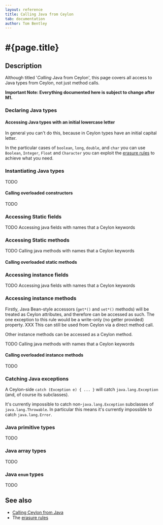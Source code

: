 ```yaml
---
layout: reference
title: Calling Java from Ceylon
tab: documentation
author: Tom Bentley
---
```


# #{page.title}

## Description

Although titled '*Calling* Java from Ceylon', this page covers all access to 
Java types from Ceylon, not just method calls.

**Important Note: Everything documented here is subject to change after M1.**

### Declaring Java types

#### Accessing Java types with an initial lowercase letter

In general you can't do this, because in Ceylon types have an initial capital 
letter.

In the particular cases of `boolean`, `long`, `double`, and `char`
you can use `Boolean`, `Integer`, `Float` and `Character` you can exploit 
the [erasure rules](../erasure) to achieve what you need.

### Instantiating Java types

TODO

#### Calling overloaded constructors

TODO

### Accessing Static fields

TODO Accessing java fields with names that a Ceylon keywords

### Accessing Static methods

TODO Calling java methods with names that a Ceylon keywords

#### Calling overloaded static methods

### Accessing instance fields

TODO Accessing java fields with names that a Ceylon keywords

### Accessing instance methods

Firstly, Java Bean-style accessors (`get*()` and `set*()` methods) will be 
treated as Ceylon attributes, and therefore can be accessed as such. The one
exception to this rule would be a write-only (no getter provided) property. 
XXX This can still be used from Ceylon via a direct method call.

Other instance methods can be accessed as a Ceylon method.

TODO Calling java methods with names that a Ceylon keywords

#### Calling overloaded instance methods

TODO

### Catching Java exceptions

A Ceylon-side `catch (Exception e) { ... }` will catch `java.lang.Exception` 
(and, of course its subclasses).

It's currently impossible to catch non-`java.lang.Exception` subclasses of
`java.lang.Throwable`. In particular this means it's currently impossible to 
catch `java.lang.Error`.

### Java primitive types

TODO

### Java array types

TODO

### Java `enum` types

TODO

## See also

* [Calling Ceylon from Java](../ceylon-from-java)
* The [erasure rules](../erasure)

